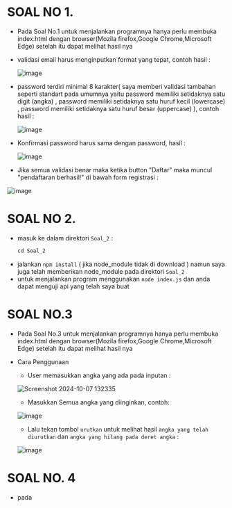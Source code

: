 # SOAL NO 1. #
- Pada Soal No.1 untuk menjalankan programnya hanya perlu membuka index.html dengan browser(Mozila firefox,Google Chrome,Microsoft Edge) setelah itu dapat melihat hasil nya
- validasi email harus menginputkan format yang tepat, contoh hasil :
  
  ![image](https://github.com/user-attachments/assets/26ed8060-1bba-41c6-bd4a-1ac163ab935d)
- password terdiri minimal 8 karakter( saya memberi validasi tambahan seperti standart pada umumnya yaitu password memiliki setidaknya satu digit (angka) , password memiliki setidaknya satu huruf kecil (lowercase) ,
  password memiliki setidaknya satu huruf besar (uppercase) ), contoh hasil :

	![image](https://github.com/user-attachments/assets/b7a88cf2-a5fa-4984-b3f1-61d57f69ff6c)

- Konfirmasi password harus sama dengan password, hasil :

  ![image](https://github.com/user-attachments/assets/1dc75dc3-a07e-4a23-b22b-1d343296f21c)

- Jika semua validasi benar maka ketika button "Daftar" maka muncul "pendaftaran berhasil!" di bawah form registrasi :

![image](https://github.com/user-attachments/assets/d8abea25-7dae-46b3-8d6d-eed7a97eb2f8)


# SOAL NO 2. #
- masuk ke dalam direktori `Soal_2` :
  ```py
  cd Soal_2
  ```
- jalankan `npm install` ( jika node_module tidak di download ) namun saya juga telah memberikan node_module pada direktori `Soal_2`
- untuk menjalankan program menggunakan `node index.js` dan anda dapat menguji api yang telah saya buat



# SOAL NO.3 #
- Pada Soal No.3 untuk menjalankan programnya hanya perlu membuka index.html dengan browser(Mozila firefox,Google Chrome,Microsoft Edge) setelah itu dapat melihat hasil nya
- Cara Penggunaan
  - User memasukkan angka yang ada pada inputan :
  
  ![Screenshot 2024-10-07 132335](https://github.com/user-attachments/assets/4baf3b27-a085-4236-8cef-7904d0cd8446)

  - Masukkan Semua angka yang diinginkan, contoh:
  
  ![image](https://github.com/user-attachments/assets/bd309dac-c3d5-4cb7-8154-08d216a56c95)

  - Lalu tekan tombol `urutkan` untuk melihat hasil `angka yang telah diurutkan` dan `angka yang hilang pada deret angka` :

  ![image](https://github.com/user-attachments/assets/487e52ce-686c-4a00-bb83-0d9bb3db2e5d)

# SOAL NO. 4 #
- pada 
